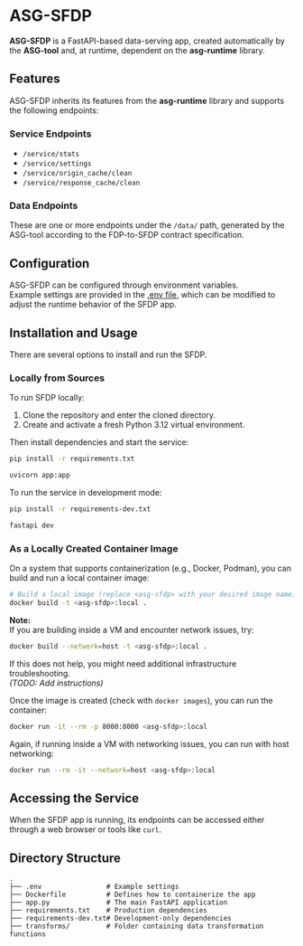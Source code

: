 # ASG-SFDP

**ASG-SFDP** is a FastAPI-based data-serving app, created automatically by the **ASG-tool** and, at runtime, dependent on the **asg-runtime** library.

## Features

ASG-SFDP inherits its features from the **asg-runtime** library and supports the following endpoints:

### Service Endpoints

- `/service/stats`
- `/service/settings`
- `/service/origin_cache/clean`
- `/service/response_cache/clean`

### Data Endpoints

These are one or more endpoints under the `/data/` path, generated by the ASG-tool according to the FDP-to-SFDP contract specification.

## Configuration

ASG-SFDP can be configured through environment variables.  
Example settings are provided in the [.env file](./.env), which can be modified to adjust the runtime behavior of the SFDP app.

## Installation and Usage

There are several options to install and run the SFDP.

### Locally from Sources

To run SFDP locally:

1. Clone the repository and enter the cloned directory.
2. Create and activate a fresh Python 3.12 virtual environment.

Then install dependencies and start the service:

```sh
pip install -r requirements.txt

uvicorn app:app
```

To run the service in development mode:

```sh
pip install -r requirements-dev.txt

fastapi dev
```

### As a Locally Created Container Image

On a system that supports containerization (e.g., Docker, Podman), you can build and run a local container image:

```sh
# Build a local image (replace <asg-sfdp> with your desired image name)
docker build -t <asg-sfdp>:local .
```

**Note:**  
If you are building inside a VM and encounter network issues, try:

```sh
docker build --network=host -t <asg-sfdp>:local .
```

If this does not help, you might need additional infrastructure troubleshooting.  
*(TODO: Add instructions)*

Once the image is created (check with `docker images`), you can run the container:

```sh
docker run -it --rm -p 8000:8000 <asg-sfdp>:local
```

Again, if running inside a VM with networking issues, you can run with host networking:

```sh
docker run --rm -it --network=host <asg-sfdp>:local
```

## Accessing the Service

When the SFDP app is running, its endpoints can be accessed either through a web browser or tools like `curl`.

## Directory Structure

```plaintext
.
├── .env                # Example settings
├── Dockerfile          # Defines how to containerize the app
├── app.py              # The main FastAPI application
├── requirements.txt    # Production dependencies
├── requirements-dev.txt# Development-only dependencies
├── transforms/         # Folder containing data transformation functions
```

